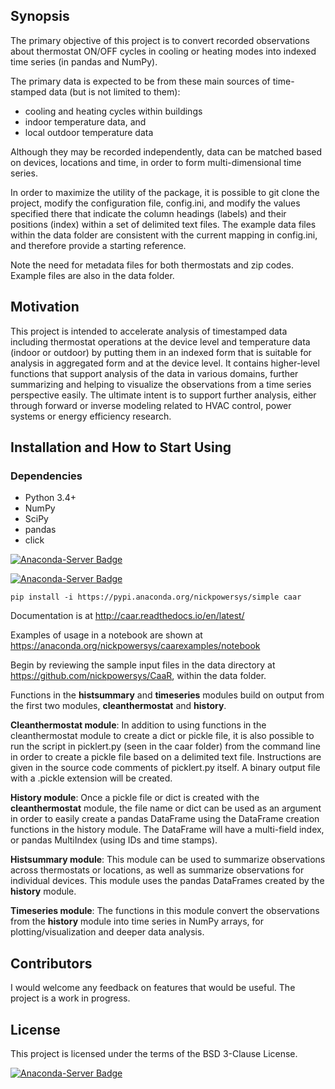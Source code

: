 ## Synopsis

The primary objective of this project is to convert recorded observations about thermostat ON/OFF cycles in cooling or heating modes into indexed time series (in pandas and NumPy).

The primary data is expected to be from these main sources of time-stamped data (but is not limited to them):
 
* cooling and heating cycles within buildings
* indoor temperature data, and
* local outdoor temperature data

Although they may be recorded independently, data can be matched based on devices, locations and time, in order to form multi-dimensional time series.

In order to maximize the utility of the package, it is possible to git clone the project, modify the configuration file, config.ini, and modify the values specified there that indicate the column headings (labels) and their positions (index) within a set of delimited text files. The example data files within the data folder are consistent with the current mapping in config.ini, and therefore provide a starting reference.

Note the need for metadata files for both thermostats and zip codes. Example files are also in the data folder.

## Motivation

This project is intended to accelerate analysis of timestamped data including thermostat operations at the device level and temperature data (indoor or outdoor) by putting them in an indexed form that is suitable for analysis in aggregated form and at the device level. It contains higher-level functions that support analysis of the data in various domains, further summarizing and helping to visualize the observations from a time series perspective easily. The ultimate intent is to support further analysis, either through forward or inverse modeling related to HVAC control, power systems or energy efficiency research.

## Installation and How to Start Using

### Dependencies

* Python 3.4+
* NumPy
* SciPy
* pandas
* click

[![Anaconda-Server Badge](https://anaconda.org/nickpowersys/caar/badges/version.svg)](https://anaconda.org/nickpowersys/caar)


[![Anaconda-Server Badge](https://anaconda.org/nickpowersys/caar/badges/installer/pypi.svg)](https://pypi.anaconda.org/nickpowersys)

    pip install -i https://pypi.anaconda.org/nickpowersys/simple caar

Documentation is at  http://caar.readthedocs.io/en/latest/

Examples of usage in a notebook are shown at https://anaconda.org/nickpowersys/caarexamples/notebook

Begin by reviewing the sample input files in the data directory at https://github.com/nickpowersys/CaaR, within the data folder.

Functions in the **histsummary** and **timeseries** modules build on output from the first two modules, **cleanthermostat** and **history**.

**Cleanthermostat module**: In addition to using functions in the cleanthermostat module to create a dict or pickle file, it is also possible to run the script in picklert.py (seen in the caar folder) from the command line in order to create a pickle file based on a delimited text file. Instructions are given in the source code comments of picklert.py itself. A binary output file with a .pickle extension will be created.

**History module**: Once a pickle file or dict is created with the **cleanthermostat** module, the file name or dict can be used as an argument in order to easily create a pandas DataFrame using the DataFrame creation functions in the history module. The DataFrame will have a multi-field index, or pandas MultiIndex (using IDs and time stamps).

**Histsummary module**: This module can be used to summarize observations across thermostats or locations, as well as summarize observations for individual devices. This module uses the pandas DataFrames created by the **history** module.

**Timeseries module**: The functions in this module convert the observations from the **history** module into time series in NumPy arrays, for plotting/visualization and deeper data analysis.

## Contributors

I would welcome any feedback on features that would be useful. The project is a work in progress.

## License

This project is licensed under the terms of the BSD 3-Clause License.

[![Anaconda-Server Badge](https://anaconda.org/nickpowersys/caar/badges/license.svg)](https://anaconda.org/nickpowersys/caar)